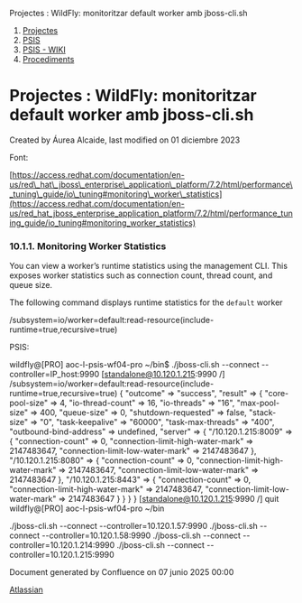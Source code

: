 Projectes : WildFly: monitoritzar default worker amb jboss-cli.sh  

1.  [Projectes](index.md)
2.  [PSIS](PSIS_24215797.md)
3.  [PSIS - WIKI](PSIS---WIKI_24215598.md)
4.  [Procediments](Procediments_24215610.md)

Projectes : WildFly: monitoritzar default worker amb jboss-cli.sh
=================================================================

Created by Áurea Alcaide, last modified on 01 diciembre 2023

Font:

[https://access.redhat.com/documentation/en-us/red\_hat\_jboss\_enterprise\_application\_platform/7.2/html/performance\_tuning\_guide/io\_tuning#monitoring\_worker\_statistics](https://access.redhat.com/documentation/en-us/red_hat_jboss_enterprise_application_platform/7.2/html/performance_tuning_guide/io_tuning#monitoring_worker_statistics)

### 10.1.1. Monitoring Worker Statistics

You can view a worker’s runtime statistics using the management CLI. This exposes worker statistics such as connection count, thread count, and queue size.

The following command displays runtime statistics for the `default` worker

/subsystem=io/worker=default:read-resource(include-runtime=true,recursive=true)

  

PSIS:

wildfly@\[PRO\] aoc-l-psis-wf04-pro ~/bin$ ./jboss-cli.sh --connect --controller=IP\_host:9990
\[standalone@10.120.1.215:9990 /\] /subsystem=io/worker=default:read-resource(include-runtime=true,recursive=true)
{
    "outcome" => "success",
    "result" => {
        "core-pool-size" => 4,
        "io-thread-count" => 16,
        "io-threads" => "16",
        "max-pool-size" => 400,
        "queue-size" => 0,
        "shutdown-requested" => false,
        "stack-size" => "0",
        "task-keepalive" => "60000",
        "task-max-threads" => "400",
        "outbound-bind-address" => undefined,
        "server" => {
            "/10.120.1.215:8009" => {
                "connection-count" => 0,
                "connection-limit-high-water-mark" => 2147483647,
                "connection-limit-low-water-mark" => 2147483647
            },
            "/10.120.1.215:8080" => {
                "connection-count" => 0,
                "connection-limit-high-water-mark" => 2147483647,
                "connection-limit-low-water-mark" => 2147483647
            },
            "/10.120.1.215:8443" => {
                "connection-count" => 0,
                "connection-limit-high-water-mark" => 2147483647,
                "connection-limit-low-water-mark" => 2147483647
            }
        }
    }
}
\[standalone@10.120.1.215:9990 /\] quit
wildfly@\[PRO\] aoc-l-psis-wf04-pro ~/bin

./jboss-cli.sh --connect --controller=10.120.1.57:9990
./jboss-cli.sh --connect --controller=10.120.1.58:9990
./jboss-cli.sh --connect --controller=10.120.1.214:9990
./jboss-cli.sh --connect --controller=10.120.1.215:9990

  

Document generated by Confluence on 07 junio 2025 00:00

[Atlassian](http://www.atlassian.com/)